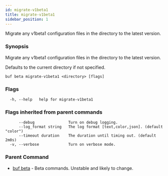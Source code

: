 ```yaml
---
id: migrate-v1beta1
title: migrate-v1beta1
sidebar_position: 1
---
```

Migrate any v1beta1 configuration files in the directory to the latest version.

### Synopsis

Migrate any v1beta1 configuration files in the directory to the latest version.

Defaults to the current directory if not specified.

```
buf beta migrate-v1beta1 <directory> [flags]
```

### Flags

```
  -h, --help   help for migrate-v1beta1
```

### Flags inherited from parent commands

```
      --debug               Turn on debug logging.
      --log_format string   The log format [text,color,json]. (default "color")
      --timeout duration    The duration until timing out. (default 2m0s)
  -v, --verbose             Turn on verbose mode.
```

### Parent Command

* [buf beta](index.md)	 - Beta commands. Unstable and likely to change.
